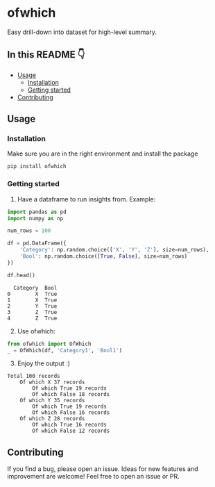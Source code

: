 # ofwhich

Easy drill-down into dataset for high-level summary.

## In this README :point_down:

- [Usage](#usage)
  - [Installation](#installation)
  - [Getting started](#getting-started)
- [Contributing](#contributing)

## Usage

### Installation

Make sure you are in the right environment and install the package
```
pip install ofwhich
```

### Getting started

1. Have a dataframe to run insights from. Example:
```python
import pandas as pd
import numpy as np

num_rows = 100

df = pd.DataFrame({
    'Category': np.random.choice(['X', 'Y', 'Z'], size=num_rows),
    'Bool': np.random.choice([True, False], size=num_rows)
})

df.head()
```
```
  Category  Bool
0        X  True
1        X  True
2        Y  True
3        Z  True
4        Z  True
```

2. Use ofwhich:

```python
from ofwhich import OfWhich
_ = OfWhich(df, 'Category1', 'Bool1')
```
3. Enjoy the output :)
```
Total 100 records
    Of which X 37 records
        Of which True 19 records
        Of which False 18 records
    Of which Y 35 records
        Of which True 19 records
        Of which False 16 records
    Of which Z 28 records
        Of which True 16 records
        Of which False 12 records
```

## Contributing

If you find a bug, please open an issue.
Ideas for new features and improvement are welcome! Feel free to open an issue or PR.
